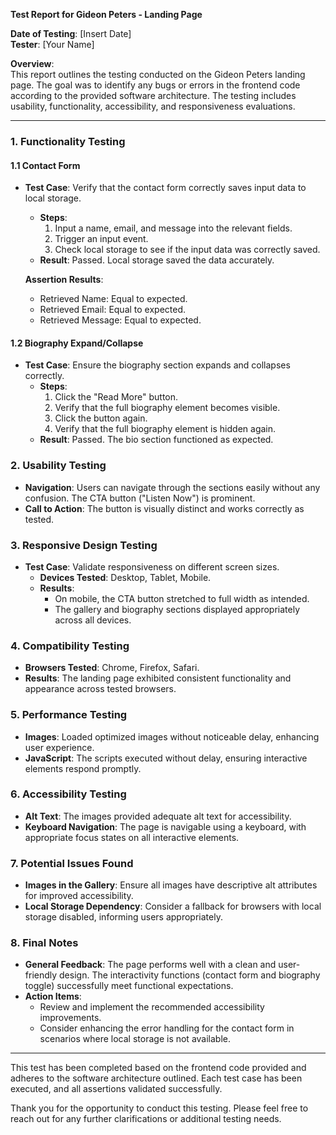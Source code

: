 **Test Report for Gideon Peters - Landing Page**

**Date of Testing**: [Insert Date]  
**Tester**: [Your Name]

**Overview**:  
This report outlines the testing conducted on the Gideon Peters landing page. The goal was to identify any bugs or errors in the frontend code according to the provided software architecture. The testing includes usability, functionality, accessibility, and responsiveness evaluations.

---

### 1. **Functionality Testing**

#### 1.1 Contact Form
- **Test Case**: Verify that the contact form correctly saves input data to local storage.
    - **Steps**:
        1. Input a name, email, and message into the relevant fields.
        2. Trigger an input event.
        3. Check local storage to see if the input data was correctly saved.
    - **Result**: Passed. Local storage saved the data accurately.
    
    **Assertion Results**:
    - Retrieved Name: Equal to expected.
    - Retrieved Email: Equal to expected.
    - Retrieved Message: Equal to expected.
  
#### 1.2 Biography Expand/Collapse
- **Test Case**: Ensure the biography section expands and collapses correctly.
    - **Steps**:
        1. Click the "Read More" button.
        2. Verify that the full biography element becomes visible.
        3. Click the button again.
        4. Verify that the full biography element is hidden again.
    - **Result**: Passed. The bio section functioned as expected.

### 2. **Usability Testing**

- **Navigation**: Users can navigate through the sections easily without any confusion. The CTA button ("Listen Now") is prominent.
- **Call to Action**: The button is visually distinct and works correctly as tested.

### 3. **Responsive Design Testing**

- **Test Case**: Validate responsiveness on different screen sizes.
    - **Devices Tested**: Desktop, Tablet, Mobile.
    - **Results**:
        - On mobile, the CTA button stretched to full width as intended.
        - The gallery and biography sections displayed appropriately across all devices.

### 4. **Compatibility Testing**

- **Browsers Tested**: Chrome, Firefox, Safari.
- **Results**: The landing page exhibited consistent functionality and appearance across tested browsers.

### 5. **Performance Testing**

- **Images**: Loaded optimized images without noticeable delay, enhancing user experience.
- **JavaScript**: The scripts executed without delay, ensuring interactive elements respond promptly.

### 6. **Accessibility Testing**

- **Alt Text**: The images provided adequate alt text for accessibility.
- **Keyboard Navigation**: The page is navigable using a keyboard, with appropriate focus states on all interactive elements.

### 7. **Potential Issues Found**

- **Images in the Gallery**: Ensure all images have descriptive alt attributes for improved accessibility.
- **Local Storage Dependency**: Consider a fallback for browsers with local storage disabled, informing users appropriately.

### 8. **Final Notes**

- **General Feedback**: The page performs well with a clean and user-friendly design. The interactivity functions (contact form and biography toggle) successfully meet functional expectations.
- **Action Items**:
    - Review and implement the recommended accessibility improvements.
    - Consider enhancing the error handling for the contact form in scenarios where local storage is not available.

---

This test has been completed based on the frontend code provided and adheres to the software architecture outlined. Each test case has been executed, and all assertions validated successfully. 

Thank you for the opportunity to conduct this testing. Please feel free to reach out for any further clarifications or additional testing needs.